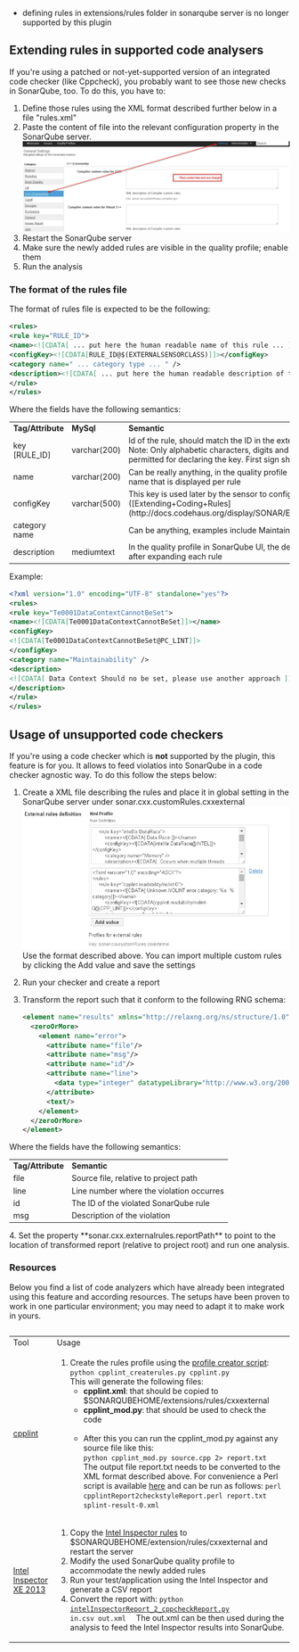 
* defining rules in extensions/rules folder in sonarqube server is no longer supported by this plugin 

## Extending rules in supported code analysers

If you're using a patched or not-yet-supported version of an integrated code checker (like Cppcheck), you probably want to see those new checks in SonarQube, too. To do this, you have to:

1. Define those rules using the XML format described further below in a file "rules.xml"
2. Paste the content of file into the relevant configuration property in the SonarQube server.
   ![Ui Settings](images/custom-rules-configuation.png)
3. Restart the SonarQube server
4. Make sure the newly added rules are visible in the quality profile; enable them
5. Run the analysis

### The format of the rules file
The format of rules file is expected to be the following:

```XML
<rules> 
<rule key="RULE_ID">
<name><![CDATA[ ... put here the human readable name of this rule ... ]]></name>
<configKey><![CDATA[RULE_ID@$(EXTERNALSENSORCLASS)]]></configKey>
<category name=" ... category type ... " />
<description><![CDATA[ ... put here the human readable description of this rule ... ]]></description>
</rule>
</rules>
```

Where the fields have the following semantics:

<table>
<tr>
<td><b>Tag/Attribute</b></td>
<td><b>MySql</b></td>
<td><b>Semantic</b></td>
</tr>

<tr>
<td>key [RULE_ID]</td>
<td>varchar(200)</td>
<td>Id of the rule, should match the ID in the external reports.<br>Note: Only alphabetic characters, digits and underscores are permitted for declaring the key. First sign should not be a digit.</td>
</tr>

<tr>
<td>name</td>
<td>varchar(200)</td>
<td>Can be really anything, in the quality profile in SonarQube its the first name that is displayed per rule</td>
</tr>

<tr>
<td>configKey</td>
<td>varchar(500)</td>
<td>This key is used later by the sensor to configure the code analyzer ([Extending+Coding+Rules] (http://docs.codehaus.org/display/SONAR/Extending+Coding+Rules)) </td>
</tr>

<tr>
<td>category name</td>
<td></td>
<td>Can be anything, examples include Maintainability Style Usability etc</td>
</tr>

<tr>
<td>description</td>
<td>mediumtext</td>
<td>In the quality profile in SonarQube UI, the description will be show after expanding each rule</td>
</tr>

</table>

Example:

```XML
<?xml version="1.0" encoding="UTF-8" standalone="yes"?>
<rules>
<rule key="Te0001DataContextCannotBeSet">
<name><![CDATA[Te0001DataContextCannotBeSet]]></name>
<configKey>
<![CDATA[Te0001DataContextCannotBeSet@PC_LINT]]>
</configKey>
<category name="Maintainability" />
<description>
<![CDATA[ Data Context Should no be set, please use another approach ]]>
</description>
</rule>
</rules>
```


## Usage of unsupported code checkers
If you're using a code checker which is **not** supported by the plugin, this feature is for you. It allows to feed violatios into SonarQube in a code checker agnostic way. To do this follow the steps below:

1. Create a XML file describing the rules and place it in global setting in the SonarQube server under sonar.cxx.customRules.cxxexternal
   ![Ui Settings](images/external-custom-rules-configuation.png)
   Use the format described above. You can import multiple custom rules by clicking the Add value and save the settings

2. Run your checker and create a report 

3. Transform the report such that it conform to the following RNG schema:
   ```XML
   <element name="results" xmlns="http://relaxng.org/ns/structure/1.0">
     <zeroOrMore>
       <element name="error">
         <attribute name="file"/>
         <attribute name="msg"/>
         <attribute name="id"/>
         <attribute name="line">
           <data type="integer" datatypeLibrary="http://www.w3.org/2001/XMLSchema-datatypes" />
         </attribute>
         <text/>
       </element>
     </zeroOrMore>
   </element>
   ```

  Where the fields have the following semantics:

  <table>
  <tr>
  <td><b>Tag/Attribute</b></td>
  <td><b>Semantic</b></td>
  </tr>

  <tr>
  <td>file</td>
  <td>Source file, relative to project path</td>
  </tr>

  <tr>
  <td>line</td>
  <td>Line number where the violation occurres</td>
  </tr>

  <tr>
  <td>id</td>
  <td>The ID of the violated SonarQube rule</td>
  </tr>

  <tr>
  <td>msg</td>
  <td>Description of the violation</td>
  </tr>
  <table>
4. Set the property **sonar.cxx.externalrules.reportPath** to point to the location of transformed report (relative to project root) and run one analysis.


### Resources

Below you find a list of code analyzers which have already been integrated using this feature and according resources. The setups have been proven to work in one particular environment; you may need to adapt it to make work in yours.


<table>
<tr>
<td>Tool</td>
<td>Usage</td>
</tr>

<tr>
<td><a href="http://google-styleguide.googlecode.com/svn/trunk/cpplint/cpplint.py">cpplint</a></td>
<td>
<ol>
<li>Create the rules profile using the <a href="https://github.com/wenns/sonar-cxx/blob/master/sonar-cxx-plugin/src/tools/cpplint_createrules.py">profile creator script</a>:
<br>
<code>python cpplint_createrules.py cpplint.py</code>
<br>
This will generate the following files:
<ul>
<li>
<b>cpplint.xml</b>: that should be copied to $SONARQUBEHOME/extensions/rules/cxxexternal
</li>
<li>
<b>cpplint_mod.py</b>: that should be used to check the code
</li>
<br>
</li>
<li>
After this you can run the cpplint_mod.py against any source file like this:
<br>
<code>python cpplint_mod.py source.cpp 2> report.txt</code>
<br>
The output file report.txt needs to be converted to the XML format described above. For convenience a Perl script is available 
<a href="https://github.com/wenns/sonar-cxx/blob/master/sonar-cxx-plugin/src/tools/cpplintReport2checkstyleReport.perl">here</a>
and can be run as follows:
<code>perl cpplintReport2checkstyleReport.perl report.txt splint-result-0.xml</code>
</li>
</td>
</tr>

<tr>
<td><a href="http://software.intel.com/en-us/intel-inspector-xe">Intel Inspector XE 2013</a></td>
<td>

<ol>
<li>Copy the
<a href="https://github.com/wenns/sonar-cxx/blob/master/sonar-cxx-plugin/src/main/resources/external/intel_inspector_rules.xml">Intel Inspector rules</a>
to $SONARQUBEHOME/extension/rules/cxxexternal and restart the server
</li>
<li>Modify the used SonarQube quality profile to accommodate the newly added rules</li>
<li>Run your test/application using the Intel Inspector and generate a CSV report</li>
<li>Convert the report with:
<code>python <a href="">intelInspectorReport_2_cppcheckReport.py</a>
in.csv out.xml <path to project> <test executable></code>
The out.xml can be then used during the analysis to feed the Intel Inspector results into 
SonarQube.
</li>
</td>
</tr>
</table>